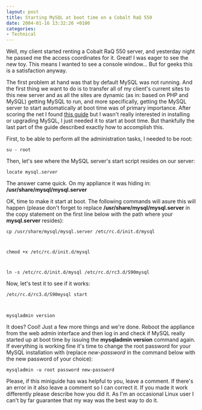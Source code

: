 ```yaml
---
layout: post
title: Starting MySQL at boot time on a Cobalt RaQ 550
date: 2004-01-16 13:32:26 +0100
categories:
- Technical
---
```

Well, my client started renting a Cobalt RaQ 550 server, and yesterday night he passed me the access coordinates for it. Great! I was eager to see the new toy. This means I wanted to see a console window... But for geeks this is a satisfaction anyway.

The first problem at hand was that by default MySQL was not running. And the first thing we want to do is to transfer all of my client's current sites to this new server and as all the sites are dynamic (as in: based on PHP and MySQL) getting MySQL to run, and more specifically, getting the MySQL server to start automatically at boot time was of primary importance. After scoring the net I found <a href="http://www.brtnet.org/linux/raq2mysql.htm" title="Installing MySQL on Sun Cobalt MIPS-powered servers (RaQ 1 and 2, Qube 2)">this guide</a> but I wasn't really interested in installing or upgrading MySQL, I just needed it to start at boot time. But thankfully the last part of the guide described exactly how to accomplish this.

First, to be able to perform all the administration tasks, I needed to be root:

<code>su - root</code>

Then, let's see where the MySQL server's start script resides on our server:

<code>locate mysql.server</code>

The answer came quick. On my appliance it was hiding in: <b>/usr/share/mysql/mysql.server</b>

OK, time to make it start at boot. The following commands will asure this will happen (please don't forget to replace <b>/usr/share/mysql/mysql.server</b> in the copy statement on the first line below with the path where your <b>mysql.server</b> resides):

<code>cp /usr/share/mysql/mysql.server /etc/rc.d/init.d/mysql

chmod +x /etc/rc.d/init.d/mysql

ln -s /etc/rc.d/init.d/mysql /etc/rc.d/rc3.d/S90mysql</code>

Now, let's test it to see if it works:

<code>/etc/rc.d/rc3.d/S90mysql start

mysqladmin version</code>

It does? Cool! Just a few more things and we're done. Reboot the appliance from the web admin interface and then log in and check if MySQL really started up at boot time by issuing the <b>mysqladmin version</b> command again. If everything is working fine it's time to change the root password for your MySQL installation with (replace <i>new-password</i> in the command below with the new password of your choice):

<code>mysqladmin -u root password new-password</code>

Please, if this miniguide has was helpful to you, leave a comment. If there's an error in it also leave a comment so I can correct it. If you made it work differently please describe how you did it. As I'm an occasional Linux user I can't by far guarantee that my way was the best way to do it.

